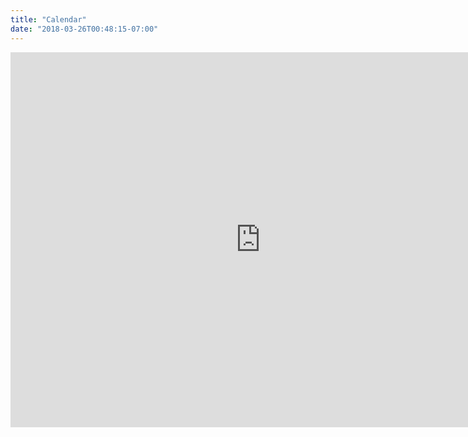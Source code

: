 ```yaml
---
title: "Calendar"
date: "2018-03-26T00:48:15-07:00"
---
```


<iframe src="https://calendar.google.com/calendar/embed?src=qk5eot8o98b2oa0vpb3odviark%40group.calendar.google.com&ctz=Europe%2FLondon" style="border: 0" width="800" height="600" frameborder="0" scrolling="no"></iframe>